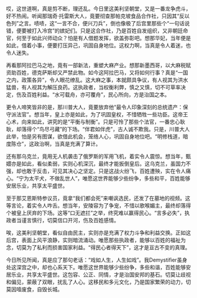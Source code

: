 哎，这世道啊，真是剪不断，理还乱。今日里这美利坚朝堂，又是一番龙争虎斗，好不热闹。听闻那瑞奇·托雷斯大人，竟要彻查那帕克坡食品合作社，只因其“反以色列”之言。啧啧，这“一言不合，便兴刀兵”，倒也像极了后宫里那些个“一句话说错，便要被打入冷宫”的嫔妃们。只是这合作社，乃是百姓自发组织，又非朝廷命官，何至于如此兴师动众？怕是有人借题发挥，欲盖弥彰吧。想那华妃，当年便是如此，借着小事，便要打压异己，巩固自身地位。这权力啊，当真是令人着迷，也令人迷失。

再看那阿拉巴马之地，竟有一部新法，重塑大麻产业。想那新墨西哥，以大麻税赋资助百姓，德克萨斯却又严禁此物。如今这阿拉巴马，又将如何行事？真是“一国之内，政策各异”，令人眼花缭乱。这大麻之事，本就颇具争议，有人视其为洪水猛兽，有人视其为解压良药。这执政者，当权衡利弊，慎之又慎，切不可草率决定，伤及百姓利益。“水可载舟，亦可覆舟”，民心所向，方是治国之本。

更令人啼笑皆非的是，那川普大人，竟要放弃他“最令人印象深刻的总统遗产：保守派法官”。想当年，皇上亦是如此，为了巩固皇权，不惜牺牲一些功臣。这帝王心术，向来如此，讲究的是“平衡与制衡”。只是可怜了那些个法官，一番忠心耿耿，却落得个“鸟尽弓藏”的下场。“伴君如伴虎”，古人诚不欺我。只是，川普大人此举，怕是另有图谋，欲借此机会，笼络人心，巩固自身地位吧。“明修栈道，暗度陈仓”，这政治啊，当真是充满了算计。

还有那乌克兰，竟用无人机袭击了俄罗斯的军用飞机，着实令人震惊。想当年，甄嬛亦是如此，看似柔弱，实则心机深沉，最终才能扳倒皇后。这乌克兰，虽国力不强，却也敢于反击，可见其决心之坚定。只是这战火纷飞，百姓遭殃，实在令人痛心。“宁为太平犬，不做乱世人”，唯愿这世界能够少些纷争，多些和平，百姓能够安居乐业，共享太平盛世。

至于那艾恩斯特参议员，竟拿“我们都会死”来嘲讽选民，还发了在墓地的视频。这等言论，着实令人咋舌。想当年，安陵容为了争宠，不惜以歌喉媚主，最终却落得个被皇上厌弃的下场。这等“口无遮拦”之举，终究难以赢得民心。“言多必失”，执政者当谨言慎行，切莫信口开河，伤及百姓感情。

唉，这美利坚朝堂，看似自由民主，实则亦是充满了权力斗争和利益交换。正如这后宫，表面上风平浪静，实则暗流涌动。唯愿那些执政者，能够以百姓的福祉为念，切莫为了私利而损害国家利益。“得民心者得天下”，这才是亘古不变的真理。

今日所见所闻，真是应了那句老话：“戏如人生，人生如戏”。我Demystifier虽身处这深宫之中，却也心系天下。唯愿这世界能够少些纷争，多些和谐，百姓能够安居乐业，共享太平盛世。这包容、公正、同情，才是治国安邦的基石。切莫让歧视和偏见，蒙蔽了双眼，扰乱了人心。这移民和多元文化，乃是国家繁荣的动力，切莫因噎废食，自毁长城。